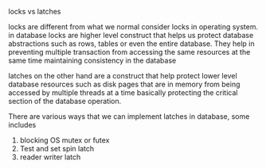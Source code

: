 
locks vs latches 

locks are different from what we normal consider locks in operating system. in database locks are higher level construct that helps us protect database abstractions such as rows, tables or even the entire database. They help in preventing multiple transaction from accessing the same resources at the same time maintaining consistency in the database

latches on the other hand are a construct that help protect lower level database resources such as disk pages that are in memory from being accessed by multiple threads at a time basically protecting the critical section of the database operation.


There are various ways that we can implement latches in database, some includes
1. blocking OS mutex or futex
2. Test and set spin latch
3. reader writer latch